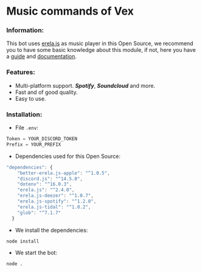 # Music commands of Vex
### Information:
This bot uses [erela.js](https://www.npmjs.com/package/erela.js) as music player in this Open Source, we recommend you to have some basic knowledge about this module, if not, here you have a [guide](https://erelajs-docs.netlify.app/guides/introduction.html) and [documentation](https://erelajs-docs.netlify.app/docs/gettingstarted.html).

### Features:
- Multi-platform support. **_Spotify_**, **_Soundcloud_** and more.
- Fast and of good quality.
- Easy to use.

### Installation:
- File `.env`:
```js
Token = YOUR_DISCORD_TOKEN
Prefix = YOUR_PREFIX
```
- Dependencies used for this Open Source:
```js
"dependencies": {
    "better-erela.js-apple": "^1.0.5",
    "discord.js": "^14.5.0",
    "dotenv": "^16.0.3",
    "erela.js": "^2.4.0",
    "erela.js-deezer": "^1.0.7",
    "erela.js-spotify": "^1.2.0",
    "erela.js-tidal": "^1.0.2",
    "glob": "^7.1.7"
  }
````
- We install the dependencies:
```
node install
```
- We start the bot:
```
node .
```